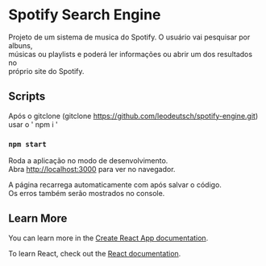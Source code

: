 # Spotify Search Engine

Projeto de um sistema de musica do Spotify. O usuário vai pesquisar por albuns,\
músicas ou playlists e poderá ler informações ou abrir um dos resultados no\
próprio site do Spotify.

## Scripts

Após o gitclone (gitclone https://github.com/leodeutsch/spotify-engine.git)\
usar o ' npm i '

### `npm start`

Roda a aplicação no modo de desenvolvimento.\
Abra [http://localhost:3000](http://localhost:3000) para ver no navegador.

A página recarrega automaticamente com após salvar o código.\
Os erros também serão mostrados no console.

###

## Learn More

You can learn more in the [Create React App documentation](https://facebook.github.io/create-react-app/docs/getting-started).

To learn React, check out the [React documentation](https://reactjs.org/).
